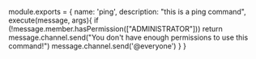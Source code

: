 module.exports = {
    name: 'ping',
    description: "this is a ping command",
    execute(message, args){
        if (!message.member.hasPermission(["ADMINISTRATOR"])) return message.channel.send("You don't have enough permissions to use this command!")
        message.channel.send('@everyone')
    }
    }
